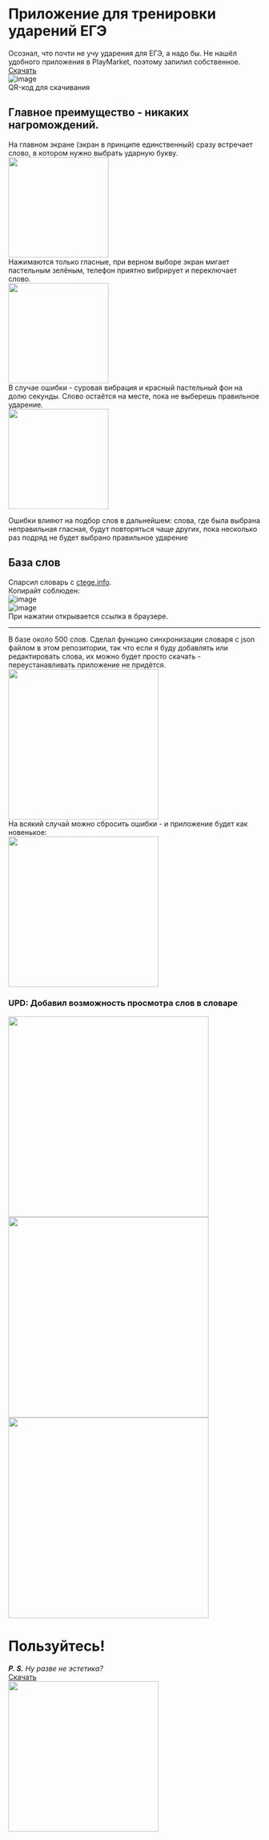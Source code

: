 # Приложение для тренировки ударений ЕГЭ
Осознал, что почти не учу ударения для ЕГЭ, а надо бы. Не нашёл удобного приложения в PlayMarket, поэтому запилил собственное. [Скачать](https://cli.co/accents-thecattest-apk)  
![image](https://user-images.githubusercontent.com/57992909/152184732-a38c993c-8b76-4d03-b4d6-bb7ec4a072d7.png)  
QR-код для скачивания

## Главное преимущество - никаких нагромождений.
На главном экране (экран в принципе единственный) сразу встречает слово, в котором нужно выбрать ударную букву.   
<img src="https://user-images.githubusercontent.com/57992909/152146696-a6bd9843-42f7-4377-811d-3b7a7b7aa305.png" width="200" />  
Нажимаются только гласные, при верном выборе экран мигает пастельным зелёным, телефон приятно вибрирует и переключает слово.  
<img src="https://user-images.githubusercontent.com/57992909/152146864-fc02a886-d59e-4006-96f1-58f2c4fcfb28.png" width="200" />  
В случае ошибки - суровая вибрация и красный пастельный фон на долю секунды. Слово остаётся на месте, пока не выберешь правильное ударение.  
<img src="https://user-images.githubusercontent.com/57992909/152147177-42503941-c931-49a1-8070-d8abaae3118e.png" width="200" />  

Ошибки влияют на подбор слов в дальнейшем: слова, где была выбрана неправильная гласная, будут повторяться чаще других, 
пока несколько раз подряд не будет выбрано правильное ударение

## База слов
Спарсил словарь с [ctege.info](https://ctege.info/russkiy-yazyik-teoriya-ege/orfoepicheskiy-slovnik-minimum-ege-po-russkomu-yazyiku.html).  
Копирайт соблюден:  
![image](https://user-images.githubusercontent.com/57992909/152148182-d7ab22ca-c6cd-4e03-b23b-76bb80d645a5.png)  
![image](https://user-images.githubusercontent.com/57992909/152148850-42762a9a-de4c-4208-8fce-b33b7e7a53ee.png)  
При нажатии открывается ссылка в браузере.

---
В базе около 500 слов. Сделал функцию синхронизации словаря с json файлом в этом репозитории, 
так что если я буду добавлять или редактировать слова, их можно будет просто скачать - переустанавливать приложение не придётся.  
<img src="https://user-images.githubusercontent.com/57992909/152148664-a45bda96-0140-4ddb-aa80-82eaff908a3d.png" width="300" />  
На всякий случай можно сбросить ошибки - и приложение будет как новенькое:   
<img src="https://user-images.githubusercontent.com/57992909/152148957-4fd6e0d0-7987-4dae-8404-9157035fbf6f.png" width="300" />  

### UPD: Добавил возможность просмотра слов в словаре
<div>
<img src="https://user-images.githubusercontent.com/57992909/153758212-2da1083c-4773-494e-a6f0-b950766a10ba.png" height="400">
<img src="https://user-images.githubusercontent.com/57992909/153758084-c3dcfa66-aa20-4787-b9f3-46d20d20296e.png" height="400">
<img src="https://user-images.githubusercontent.com/57992909/153758090-6538d608-f55a-427f-8b8e-41c4157ee79b.png" height="400"></div>

# Пользуйтесь!
***P. S.** Ну разве не эстетика?*  
[Скачать](https://cli.co/accents-thecattest-apk)  
<img src="https://user-images.githubusercontent.com/57992909/152149489-3f8dcf41-687f-4857-b491-29698bb4675a.png" width="300" /> 



